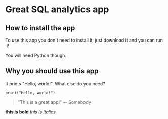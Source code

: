 # Great SQL analytics app

## How to install the app

To use this app you don't need to install it; just download it and you can run it!

You will need Python though.

## Why you should use this app

It prints "Hello, world!". What else do you need?

```
print("Hello, world!")
```

> "This is a great app!" -- Somebody

**this is bold**
_this is italics_

